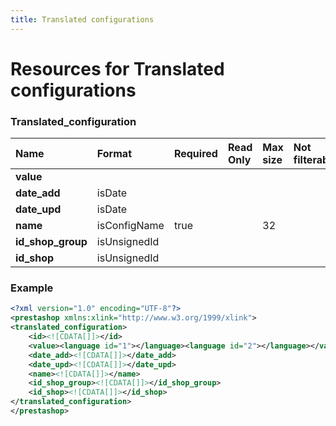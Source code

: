 ```yaml
---
title: Translated configurations
---
```


# Resources for Translated configurations

### Translated_configuration

|       Name        |    Format    | Required | Read Only | Max size | Not filterable | Description |
| :---------------- | :----------- | :------- | :-------- | :------- | :------------- | :---------- |
| **value**         |              |          |           |          |                |             |
| **date_add**      | isDate       |          |           |          |                |             |
| **date_upd**      | isDate       |          |           |          |                |             |
| **name**          | isConfigName | true     |           | 32       |                |             |
| **id_shop_group** | isUnsignedId |          |           |          |                |             |
| **id_shop**       | isUnsignedId |          |           |          |                |             |


### Example

```xml
<?xml version="1.0" encoding="UTF-8"?>
<prestashop xmlns:xlink="http://www.w3.org/1999/xlink">
<translated_configuration>
	<id><![CDATA[]]></id>
	<value><language id="1"></language><language id="2"></language></value>
	<date_add><![CDATA[]]></date_add>
	<date_upd><![CDATA[]]></date_upd>
	<name><![CDATA[]]></name>
	<id_shop_group><![CDATA[]]></id_shop_group>
	<id_shop><![CDATA[]]></id_shop>
</translated_configuration>
</prestashop>

```

